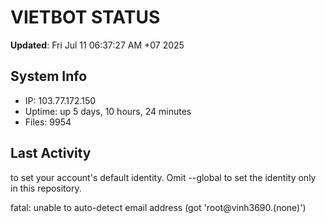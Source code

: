 # VIETBOT STATUS
**Updated**: Fri Jul 11 06:37:27 AM +07 2025

## System Info
- IP: 103.77.172.150
- Uptime: up 5 days, 10 hours, 24 minutes
- Files: 9954

## Last Activity

to set your account's default identity.
Omit --global to set the identity only in this repository.

fatal: unable to auto-detect email address (got 'root@vinh3690.(none)')
